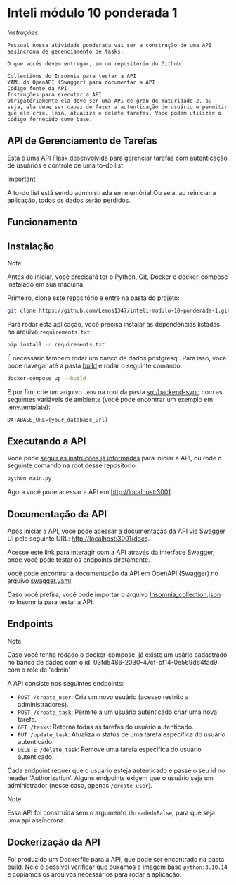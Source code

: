 # Inteli módulo 10 ponderada 1

_Instruções_

```
Pessoal nossa atividade ponderada vai ser a construção de uma API assíncrona de gerenciamento de tasks.

O que vocês devem entregar, em um repositório do Github:

Collections do Insomnia para testar a API
YAML do OpenAPI (Swagger) para documentar a API
Código fonte da API
Instruções para executar a API
Obrigatóriamente ela deve ser uma API de grau de maturidade 2, ou seja, ela deve ser capaz de fazer a autenticação do usuário e permitir que ele crie, leia, atualize e delete tarefas. Você podem utilizar o código fornecido como base.

```

## API de Gerenciamento de Tarefas

Esta é uma API Flask desenvolvida para gerenciar tarefas com autenticação de usuários e controle de uma to-do list.

> [!IMPORTANT]
> A to-do list está sendo administrada em memória! Ou seja, ao reiniciar a aplicação, todos os dados serão perdidos.

## Funcionamento

## Instalação

> [!NOTE]
> Antes de iniciar, você precisará ter o Python, Git, Docker e docker-compose instalado em sua máquina.

Primeiro, clone este repositório e entre na pasta do projeto:

```bash
git clone https://github.com/Lemos1347/inteli-modulo-10-ponderada-1.git ; cd inteli-modulo-10-ponderada-1/src/backend-sync
```

Para rodar esta aplicação, você precisa instalar as dependências listadas no arquivo `requirements.txt`:

```bash
pip install -r requirements.txt
```

É necessário também rodar um banco de dados postgresql. Para isso, você pode navegar até a pasta [build](./build) e rodar o seguinte comando:

```bash
docker-compose up --build
```

E por fim, crie um arquivo `.env` na root da pasta [src/backend-sync](.) com as seguintes variáveis de ambiente (você pode encontrar um exemplo em [.env.template](./src/backend-sync/.env.template)):

```env
DATABASE_URL={your_database_url}
```

## Executando a API

Você pode [seguir as instruções já informadas](../../README.md/#como-rodar) para iniciar a API, ou rode o seguinte comando na root desse repositório:

```bash
python main.py
```

Agora você pode acessar a API em [http://localhost:3001](http://localhost:3001).

## Documentação da API

Após iniciar a API, você pode acessar a documentação da API via Swagger UI pelo seguinte URL: [http://localhost:3001/docs](http://localhost:3001/docs).

Acesse este link para interagir com a API através da interface Swagger, onde você pode testar os endpoints diretamente.

Você pode encontrar a documentação da API em OpenAPI (Swagger) no arquivo [swagger.yaml](./static/swagger.yml).

Caso você prefira, você pode importar o arquivo [Insomnia_collection.json](./static/Insomnia_collection.json) no Insomnia para testar a API.

## Endpoints

> [!NOTE]
> Caso você tenha rodado o docker-compose, já existe um usário cadastrado no banco de dados com o id: 03fd5486-2030-47cf-bf14-0e569d64fad9 com o role de 'admin'

A API consiste nos seguintes endpoints:

- `POST /create_user`: Cria um novo usuário (acesso restrito a administradores).
- `POST /create_task`: Permite a um usuário autenticado criar uma nova tarefa.
- `GET /tasks`: Retorna todas as tarefas do usuário autenticado.
- `PUT /update_task`: Atualiza o status de uma tarefa específica do usuário autenticado.
- `DELETE /delete_task`: Remove uma tarefa específica do usuário autenticado.

Cada endpoint requer que o usuário esteja autenticado e passe o seu id no header 'Authorization'. Alguns endpoints exigem que o usuário seja um administrador (nesse caso, apenas `/create_user`).

> [!NOTE]
> Essa API foi construída sem o argumento `threaded=False`, para que seja uma api assíncrona.

## Dockerização da API

Foi produzido um Dockerfile para a API, que pode ser encontrado na pasta [build](./build). Nele é possível verificar que puxamos a imagem base `python:3.10.14 ` e copiamos os arquivos necessários para rodar a aplicação.

